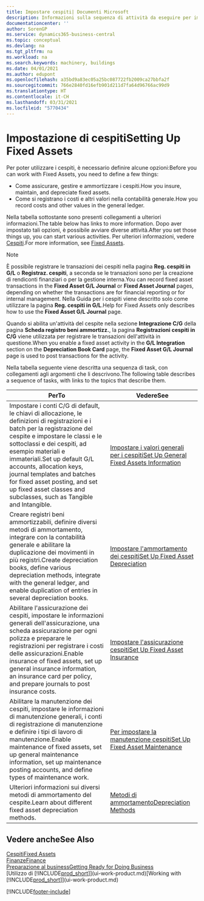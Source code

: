 ```yaml
---
title: Impostare cespiti| Documenti Microsoft
description: Informazioni sulla sequenza di attività da eseguire per impostare i cespiti, ad esempio macchinari o edifici.
documentationcenter: ''
author: SorenGP
ms.service: dynamics365-business-central
ms.topic: conceptual
ms.devlang: na
ms.tgt_pltfrm: na
ms.workload: na
ms.search.keywords: machinery, buildings
ms.date: 04/01/2021
ms.author: edupont
ms.openlocfilehash: a35bd9a83ec05a25bc087722fb2009ca27bbfa2f
ms.sourcegitcommit: 766e2840fd16efb901d211d7fa64d96766ac99d9
ms.translationtype: HT
ms.contentlocale: it-CH
ms.lasthandoff: 03/31/2021
ms.locfileid: "5770434"
---
```

# <a name="setting-up-fixed-assets"></a><span data-ttu-id="05b40-103">Impostazione di cespiti</span><span class="sxs-lookup"><span data-stu-id="05b40-103">Setting Up Fixed Assets</span></span>
<span data-ttu-id="05b40-104">Per poter utilizzare i cespiti, è necessario definire alcune opzioni:</span><span class="sxs-lookup"><span data-stu-id="05b40-104">Before you can work with Fixed Assets, you need to define a few things:</span></span>  

* <span data-ttu-id="05b40-105">Come assicurare, gestire e ammortizzare i cespiti.</span><span class="sxs-lookup"><span data-stu-id="05b40-105">How you insure, maintain, and depreciate fixed assets.</span></span>  
* <span data-ttu-id="05b40-106">Come si registrano i costi e altri valori nella contabilità generale.</span><span class="sxs-lookup"><span data-stu-id="05b40-106">How you record costs and other values in the general ledger.</span></span>  

<span data-ttu-id="05b40-107">Nella tabella sottostante sono presenti collegamenti a ulteriori informazioni.</span><span class="sxs-lookup"><span data-stu-id="05b40-107">The table below has links to more information.</span></span> <span data-ttu-id="05b40-108">Dopo aver impostato tali opzioni, è possibile avviare diverse attività.</span><span class="sxs-lookup"><span data-stu-id="05b40-108">After you set those things up, you can start various activities.</span></span> <span data-ttu-id="05b40-109">Per ulteriori informazioni, vedere [Cespiti](fa-manage.md).</span><span class="sxs-lookup"><span data-stu-id="05b40-109">For more information, see [Fixed Assets](fa-manage.md).</span></span>  

> [!NOTE]  
>   <span data-ttu-id="05b40-110">È possibile registrare le transazioni dei cespiti nella pagina **Reg. cespiti in G/L** o **Registraz. cespiti**, a seconda se le transazioni sono per la creazione di rendiconti finanziari o per la gestione interna.</span><span class="sxs-lookup"><span data-stu-id="05b40-110">You can record fixed asset transactions in the **Fixed Asset G/L Journal** or **Fixed Asset Journal** pages, depending on whether the transactions are for financial reporting or for internal management.</span></span> <span data-ttu-id="05b40-111">Nella Guida per i cespiti viene descritto solo come utilizzare la pagina **Reg. cespiti in G/L**.</span><span class="sxs-lookup"><span data-stu-id="05b40-111">Help for Fixed Assets only describes how to use the **Fixed Asset G/L Journal** page.</span></span>  

<span data-ttu-id="05b40-112">Quando si abilita un'attività del cespite nella sezione **Integrazione C/G** della pagina **Scheda registro beni ammortizz.**, la pagina **Registrazioni cespiti in C/G** viene utilizzata per registrare le transazioni dell'attività in questione.</span><span class="sxs-lookup"><span data-stu-id="05b40-112">When you enable a fixed asset activity in the **G/L Integration** section on the **Depreciation Book Card** page, the **Fixed Asset G/L Journal** page is used to post transactions for the activity.</span></span>

<span data-ttu-id="05b40-113">Nella tabella seguente viene descritta una sequenza di task, con collegamenti agli argomenti che li descrivono.</span><span class="sxs-lookup"><span data-stu-id="05b40-113">The following table describes a sequence of tasks, with links to the topics that describe them.</span></span>  

| <span data-ttu-id="05b40-114">Per</span><span class="sxs-lookup"><span data-stu-id="05b40-114">To</span></span> | <span data-ttu-id="05b40-115">Vedere</span><span class="sxs-lookup"><span data-stu-id="05b40-115">See</span></span> |
| --- | --- |
| <span data-ttu-id="05b40-116">Impostare i conti C/G di default, le chiavi di allocazione, le definizioni di registrazioni e i batch per la registrazione del cespite e impostare le classi e le sottoclassi e dei cespiti, ad esempio materiali e immateriali.</span><span class="sxs-lookup"><span data-stu-id="05b40-116">Set up default G/L accounts, allocation keys, journal templates and batches for fixed asset posting, and set up fixed asset classes and subclasses, such as Tangible and Intangible.</span></span> |[<span data-ttu-id="05b40-117">Impostare i valori generali per i cespiti</span><span class="sxs-lookup"><span data-stu-id="05b40-117">Set Up General Fixed Assets Information</span></span>](fa-how-setup-general.md) |
| <span data-ttu-id="05b40-118">Creare registri beni ammortizzabili, definire diversi metodi di ammortamento, integrare con la contabilità generale e abilitare la duplicazione dei movimenti in più registri.</span><span class="sxs-lookup"><span data-stu-id="05b40-118">Create depreciation books, define various depreciation methods, integrate with the general ledger, and enable duplication of entries in several depreciation books.</span></span> |[<span data-ttu-id="05b40-119">Impostare l'ammortamento dei cespiti</span><span class="sxs-lookup"><span data-stu-id="05b40-119">Set Up Fixed Asset Depreciation</span></span>](fa-how-setup-depreciation.md) |
| <span data-ttu-id="05b40-120">Abilitare l'assicurazione dei cespiti, impostare le informazioni generali dell'assicurazione, una scheda assicurazione per ogni polizza e preparare le registrazioni per registrare i costi delle assicurazioni.</span><span class="sxs-lookup"><span data-stu-id="05b40-120">Enable insurance of fixed assets, set up general insurance information, an insurance card per policy, and prepare journals to post insurance costs.</span></span> |[<span data-ttu-id="05b40-121">Impostare l'assicurazione cespiti</span><span class="sxs-lookup"><span data-stu-id="05b40-121">Set Up Fixed Asset Insurance</span></span>](fa-how-setup-insurance.md) |
| <span data-ttu-id="05b40-122">Abilitare la manutenzione dei cespiti, impostare le informazioni di manutenzione generali, i conti di registrazione di manutenzione e definire i tipi di lavoro di manutenzione.</span><span class="sxs-lookup"><span data-stu-id="05b40-122">Enable maintenance of fixed assets, set up general maintenance information, set up maintenance posting accounts, and define types of maintenance work.</span></span> |[<span data-ttu-id="05b40-123">Per impostare la manutenzione cespiti</span><span class="sxs-lookup"><span data-stu-id="05b40-123">Set Up Fixed Asset Maintenance</span></span>](fa-how-setup-maintenance.md) |
| <span data-ttu-id="05b40-124">Ulteriori informazioni sui diversi metodi di ammortamento del cespite.</span><span class="sxs-lookup"><span data-stu-id="05b40-124">Learn about different fixed asset depreciation methods.</span></span> |[<span data-ttu-id="05b40-125">Metodi di ammortamento</span><span class="sxs-lookup"><span data-stu-id="05b40-125">Depreciation Methods</span></span>](fa-depreciation-methods.md) |

## <a name="see-also"></a><span data-ttu-id="05b40-126">Vedere anche</span><span class="sxs-lookup"><span data-stu-id="05b40-126">See Also</span></span>
[<span data-ttu-id="05b40-127">Cespiti</span><span class="sxs-lookup"><span data-stu-id="05b40-127">Fixed Assets</span></span>](fa-manage.md)  
[<span data-ttu-id="05b40-128">Finanze</span><span class="sxs-lookup"><span data-stu-id="05b40-128">Finance</span></span>](finance.md)  
[<span data-ttu-id="05b40-129">Preparazione al business</span><span class="sxs-lookup"><span data-stu-id="05b40-129">Getting Ready for Doing Business</span></span>](ui-get-ready-business.md)  
<span data-ttu-id="05b40-130">[Utilizzo di [!INCLUDE[prod_short](includes/prod_short.md)]](ui-work-product.md)</span><span class="sxs-lookup"><span data-stu-id="05b40-130">[Working with [!INCLUDE[prod_short](includes/prod_short.md)]](ui-work-product.md)</span></span>


[!INCLUDE[footer-include](includes/footer-banner.md)]